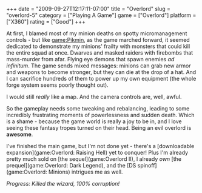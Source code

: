 +++
date = "2009-09-27T12:17:11-07:00"
title = "Overlord"
slug = "overlord-5"
category = ["Playing A Game"]
game = ["Overlord"]
platform = ["X360"]
rating = ["Good"]
+++

At first, I blamed most of my minion deaths on spotty micromanagement controls - but like <game:Pikmin>, as the game marched forward, it seemed dedicated to demonstrate my minions' frailty with monsters that could kill the entire squad at once.  Dwarves and masked raiders with firebombs that mass-murder from afar.  Flying eye demons that spawn enemies <i>ad infinitum</i>.  The game sends mixed messages: minions can grab new armor and weapons to become stronger, but they can die at the drop of a hat.  And I can sacrifice hundreds of them to power up my own equipment (the whole forge system seems poorly thought out).

I would still <i>really</i> like a map.  And the camera controls are, well, awful.

So the gameplay needs some tweaking and rebalancing, leading to some incredibly frustrating moments of powerlessness and sudden death.  Which is a shame - because the game world is really a joy to be in, and I love seeing these fantasy tropes turned on their head.  Being an evil overlord is <b>awesome</b>.

I've finished the main game, but I'm not done yet - there's a [downloadable expansion](game:Overlord: Raising Hell) yet to conquer!  Plus I'm already pretty much sold on [the sequel](game:Overlord II), I already <i>own</i> [the prequel](game:Overlord: Dark Legend), and the [DS spinoff](game:Overlord: Minions) intrigues me as well.

<i>Progress: Killed the wizard, 100\% corruption!</i>